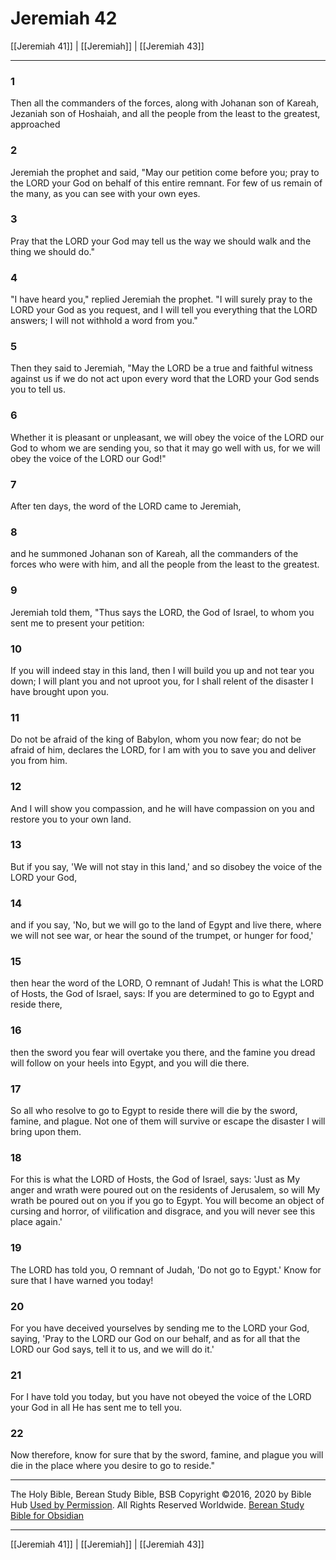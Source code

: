 # Jeremiah 42

[[Jeremiah 41]] | [[Jeremiah]] | [[Jeremiah 43]]

---

### 1
Then all the commanders of the forces, along with Johanan son of Kareah, Jezaniah son of Hoshaiah, and all the people from the least to the greatest, approached

### 2
Jeremiah the prophet and said, "May our petition come before you; pray to the LORD your God on behalf of this entire remnant. For few of us remain of the many, as you can see with your own eyes.

### 3
Pray that the LORD your God may tell us the way we should walk and the thing we should do."

### 4
"I have heard you," replied Jeremiah the prophet. "I will surely pray to the LORD your God as you request, and I will tell you everything that the LORD answers; I will not withhold a word from you."

### 5
Then they said to Jeremiah, "May the LORD be a true and faithful witness against us if we do not act upon every word that the LORD your God sends you to tell us.

### 6
Whether it is pleasant or unpleasant, we will obey the voice of the LORD our God to whom we are sending you, so that it may go well with us, for we will obey the voice of the LORD our God!"

### 7
After ten days, the word of the LORD came to Jeremiah,

### 8
and he summoned Johanan son of Kareah, all the commanders of the forces who were with him, and all the people from the least to the greatest.

### 9
Jeremiah told them, "Thus says the LORD, the God of Israel, to whom you sent me to present your petition:

### 10
If you will indeed stay in this land, then I will build you up and not tear you down; I will plant you and not uproot you, for I shall relent of the disaster I have brought upon you.

### 11
Do not be afraid of the king of Babylon, whom you now fear; do not be afraid of him, declares the LORD, for I am with you to save you and deliver you from him.

### 12
And I will show you compassion, and he will have compassion on you and restore you to your own land.

### 13
But if you say, 'We will not stay in this land,' and so disobey the voice of the LORD your God,

### 14
and if you say, 'No, but we will go to the land of Egypt and live there, where we will not see war, or hear the sound of the trumpet, or hunger for food,'

### 15
then hear the word of the LORD, O remnant of Judah! This is what the LORD of Hosts, the God of Israel, says: If you are determined to go to Egypt and reside there,

### 16
then the sword you fear will overtake you there, and the famine you dread will follow on your heels into Egypt, and you will die there.

### 17
So all who resolve to go to Egypt to reside there will die by the sword, famine, and plague. Not one of them will survive or escape the disaster I will bring upon them.

### 18
For this is what the LORD of Hosts, the God of Israel, says: 'Just as My anger and wrath were poured out on the residents of Jerusalem, so will My wrath be poured out on you if you go to Egypt. You will become an object of cursing and horror, of vilification and disgrace, and you will never see this place again.'

### 19
The LORD has told you, O remnant of Judah, 'Do not go to Egypt.' Know for sure that I have warned you today!

### 20
For you have deceived yourselves by sending me to the LORD your God, saying, 'Pray to the LORD our God on our behalf, and as for all that the LORD our God says, tell it to us, and we will do it.'

### 21
For I have told you today, but you have not obeyed the voice of the LORD your God in all He has sent me to tell you.

### 22
Now therefore, know for sure that by the sword, famine, and plague you will die in the place where you desire to go to reside."

---

The Holy Bible, Berean Study Bible, BSB
Copyright ©2016, 2020 by Bible Hub
[Used by Permission](https://berean.bible/terms.htm). All Rights Reserved Worldwide.
[Berean Study Bible for Obsidian](https://github.com/gapmiss/berean-study-bible-for-obsidian)

---

[[Jeremiah 41]] | [[Jeremiah]] | [[Jeremiah 43]]

